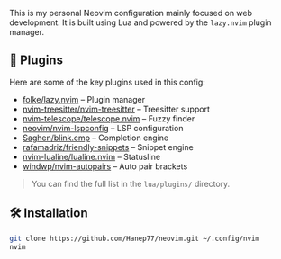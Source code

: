 This is my personal Neovim configuration mainly focused on web development. It is built using Lua and powered by the `lazy.nvim` plugin manager.

## 🧩 Plugins

Here are some of the key plugins used in this config:

- [folke/lazy.nvim](https://github.com/folke/lazy.nvim) – Plugin manager
- [nvim-treesitter/nvim-treesitter](https://github.com/nvim-treesitter/nvim-treesitter) – Treesitter support
- [nvim-telescope/telescope.nvim](https://github.com/nvim-telescope/telescope.nvim) – Fuzzy finder
- [neovim/nvim-lspconfig](https://github.com/neovim/nvim-lspconfig) – LSP configuration
- [Saghen/blink.cmp](https://github.com/Saghen/blink.cmp) – Completion engine
- [rafamadriz/friendly-snippets](https://github.com/rafamadriz/friendly-snippets) – Snippet engine
- [nvim-lualine/lualine.nvim](https://github.com/nvim-lualine/lualine.nvim) – Statusline
- [windwp/nvim-autopairs](https://github.com/windwp/nvim-autopairs) – Auto pair brackets

> You can find the full list in the `lua/plugins/` directory.

## 🛠️ Installation

```bash
git clone https://github.com/Hanep77/neovim.git ~/.config/nvim
nvim
